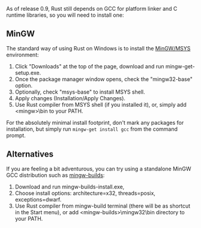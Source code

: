 As of release 0.9, Rust still depends on GCC for platform linker and C runtime libraries, so you will need to install one:

## MinGW
The standard way of using Rust on Windows is to install the [MinGW/MSYS](http://www.mingw.org/) environment:

1. Click "Downloads" at the top of the page, download and run mingw-get-setup.exe.
2. Once the package manager window opens, check the "mingw32-base" option.
3. Optionally, check "msys-base" to install MSYS shell.
4. Apply changes (Installation/Apply Changes).
5. Use Rust compiler from MSYS shell (if you installed it), or, simply add \<mingw\>\bin to your PATH.

For the absolutely minimal install footprint, don't mark any packages for installation, but simply run `mingw-get install gcc` from the command prompt.


## Alternatives

If you are feeling a bit adventurous, you can try using a standalone MinGW GCC distribution such as [mingw-builds](http://sourceforge.net/projects/mingwbuilds/):

1. Download and run mingw-builds-install.exe, 
2. Choose install options: architecture=x32, threads=posix, exceptions=dwarf.
3. Use Rust compiler from mingw-build terminal (there will be as shortcut in the Start menu), or add \<mingw-builds\>\mingw32\bin directory to your PATH.

